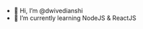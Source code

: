 - 👋 Hi, I’m @dwivedianshi
- 🌱 I’m currently learning NodeJS & ReactJS

<!---
dwivedianshi/dwivedianshi is a ✨ special ✨ repository because its `README.md` (this file) appears on your GitHub profile.
You can click the Preview link to take a look at your changes.
--->
